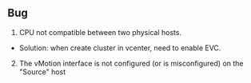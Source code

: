 ## Bug


1. CPU not compatible between two physical hosts.
  - Solution: when create cluster in vcenter, need to enable EVC.

2. The vMotion interface is not configured (or is misconfigured) on the "Source" host
